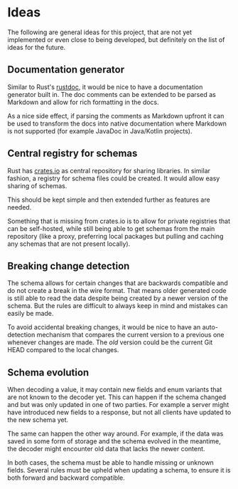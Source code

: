 # Ideas

The following are general ideas for this project, that are not yet implemented or even close to being developed, but definitely on the list of ideas for the future.

## Documentation generator

Similar to Rust's [rustdoc](https://doc.rust-lang.org/rustdoc/index.html), it would be nice to have a documentation generator built in. The doc comments can be extended to be parsed as Markdown and allow for rich formatting in the docs.

As a nice side effect, if parsing the comments as Markdown upfront it can be used to transform the docs into native documentation where Markdown is not supported (for example JavaDoc in Java/Kotlin projects).

## Central registry for schemas

Rust has [crates.io](https://crates.io) as central repository for sharing libraries. In similar fashion, a registry for schema files could be created. It would allow easy sharing of schemas.

This should be kept simple and then extended further as features are needed.

Something that is missing from crates.io is to allow for private registries that can be self-hosted, while still being able to get schemas from the main repository (like a proxy, preferring local packages but pulling and caching any schemas that are not present locally).

## Breaking change detection

The schema allows for certain changes that are backwards compatible and do not create a break in the wire format. That means older generated code is still able to read the data despite being created by a newer version of the schema. But the rules are difficult to always keep in mind and mistakes can easily be made.

To avoid accidental breaking changes, it would be nice to have an auto-detection mechanism that compares the current version to a previous one whenever changes are made. The _old_ version could be the current Git HEAD compared to the local changes.

## Schema evolution

When decoding a value, it may contain new fields and enum variants that are not known to the decoder yet. This can happen if the schema changed and but was only updated in one of two parties. For example a server might have introduced new fields to a response, but not all clients have updated to the new schema yet.

The same can happen the other way around. For example, if the data was saved in some form of storage and the schema evolved in the meantime, the decoder might encounter old data that lacks the newer content.

In both cases, the schema must be able to handle missing or unknown fields. Several rules must be upheld when updating a schema, to ensure it is both forward and backward compatible.
